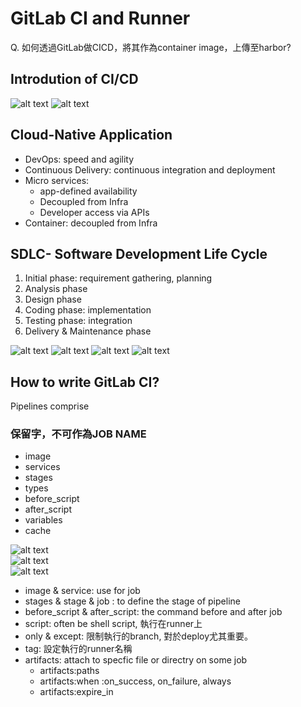 # GitLab CI and Runner

Q. 如何透過GitLab做CICD，將其作為container image，上傳至harbor? 

## Introdution of CI/CD  

![alt text](image/gitlabCI01.png "Title Text")
![alt text](image/gitlabCI02.png "Title Text")

## Cloud-Native Application  

* DevOps: speed and agility  
* Continuous Delivery: continuous integration and deployment  
* Micro services:  
  * app-defined availability  
  * Decoupled from Infra  
  * Developer access via APIs  
* Container: decoupled from Infra  

## SDLC- Software Development Life Cycle  
1. Initial phase: requirement gathering, planning  
2. Analysis phase
3. Design phase  
4. Coding phase: implementation  
5. Testing phase: integration
6. Delivery & Maintenance phase  

![alt text](image/gitlabCI03.png "Title Text")
![alt text](image/gitlabCI04.png "Title Text")
![alt text](image/gitlabCI05.png "Title Text")
![alt text](image/gitlabCI06.png "Title Text")



## How to write GitLab CI?
Pipelines comprise

### 保留字，不可作為JOB NAME
* image  
* services  
* stages  
* types  
* before_script  
* after_script  
* variables  
* cache  


![alt text](image/configuration_1.png "Title Text")  
![alt text](image/configuration_2.png "Title Text")  
![alt text](image/configuration_3.png "Title Text")  


* image & service: use for job  
* stages & stage & job : to define the stage of pipeline  
* before_script & after_script: the command before and after job  
* script: often be shell script, 執行在runner上  
* only & except: 限制執行的branch, 對於deploy尤其重要。  
* tag: 設定執行的runner名稱
* artifacts: attach to specfic file or directry on some job  
  - artifacts:paths  
  - artifacts:when  :on_success, on_failure, always
  - artifacts:expire_in



